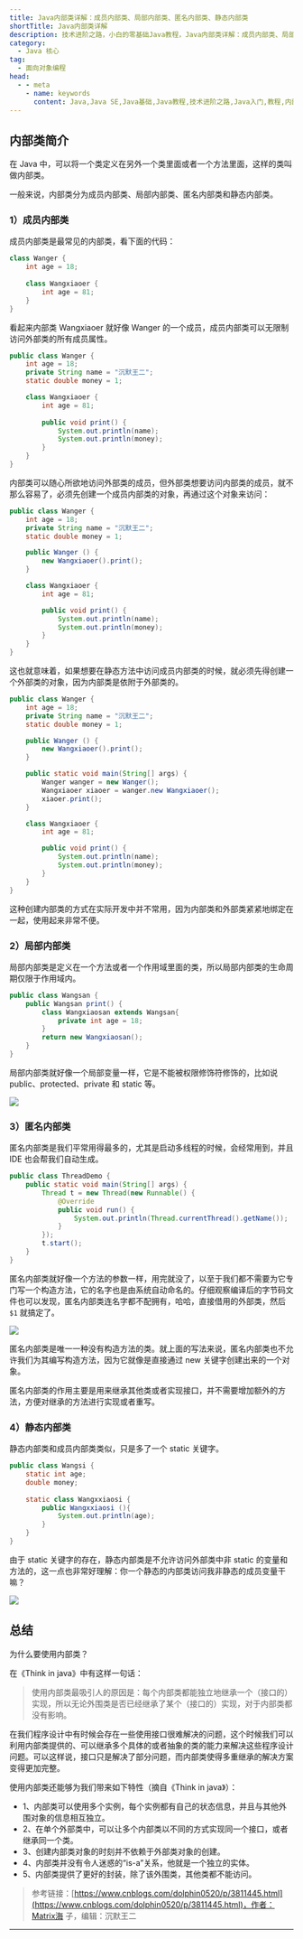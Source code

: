 ```yaml
---
title: Java内部类详解：成员内部类、局部内部类、匿名内部类、静态内部类
shortTitle: Java内部类详解
description: 技术进阶之路，小白的零基础Java教程，Java内部类详解：成员内部类、局部内部类、匿名内部类、静态内部类
category:
  - Java 核心
tag:
  - 面向对象编程
head:
  - - meta
    - name: keywords
      content: Java,Java SE,Java基础,Java教程,技术进阶之路,Java入门,教程,内部类,成员内部类,局部内部类,匿名内部类,静态内部类
---
```



## 内部类简介

在 Java 中，可以将一个类定义在另外一个类里面或者一个方法里面，这样的类叫做内部类。

一般来说，内部类分为成员内部类、局部内部类、匿名内部类和静态内部类。

### **1）成员内部类**
 
成员内部类是最常见的内部类，看下面的代码：
 
```java
class Wanger {
    int age = 18;
    
    class Wangxiaoer {
        int age = 81;
    }
}
```

看起来内部类 Wangxiaoer 就好像 Wanger 的一个成员，成员内部类可以无限制访问外部类的所有成员属性。

```java
public class Wanger {
    int age = 18;
    private String name = "沉默王二";
    static double money = 1;

    class Wangxiaoer {
        int age = 81;
        
        public void print() {
            System.out.println(name);
            System.out.println(money);
        }
    }
}
```

内部类可以随心所欲地访问外部类的成员，但外部类想要访问内部类的成员，就不那么容易了，必须先创建一个成员内部类的对象，再通过这个对象来访问：

```java
public class Wanger {
    int age = 18;
    private String name = "沉默王二";
    static double money = 1;

    public Wanger () {
        new Wangxiaoer().print();
    }

    class Wangxiaoer {
        int age = 81;

        public void print() {
            System.out.println(name);
            System.out.println(money);
        }
    }
}
```

这也就意味着，如果想要在静态方法中访问成员内部类的时候，就必须先得创建一个外部类的对象，因为内部类是依附于外部类的。

```java
public class Wanger {
    int age = 18;
    private String name = "沉默王二";
    static double money = 1;

    public Wanger () {
        new Wangxiaoer().print();
    }

    public static void main(String[] args) {
        Wanger wanger = new Wanger();
        Wangxiaoer xiaoer = wanger.new Wangxiaoer();
        xiaoer.print();
    }

    class Wangxiaoer {
        int age = 81;

        public void print() {
            System.out.println(name);
            System.out.println(money);
        }
    }
}
```

这种创建内部类的方式在实际开发中并不常用，因为内部类和外部类紧紧地绑定在一起，使用起来非常不便。

### **2）局部内部类**

局部内部类是定义在一个方法或者一个作用域里面的类，所以局部内部类的生命周期仅限于作用域内。

```java
public class Wangsan {
    public Wangsan print() {
        class Wangxiaosan extends Wangsan{
            private int age = 18;
        }
        return new Wangxiaosan();
    }
}
```

局部内部类就好像一个局部变量一样，它是不能被权限修饰符修饰的，比如说 public、protected、private 和 static 等。

![](http://cdn.tobebetterjavaer.com/tobebetterjavaer/images/oo/inner-class-26fc0242-134a-4588-a52d-7da962fc3fb9.png)

### **3）匿名内部类**

匿名内部类是我们平常用得最多的，尤其是启动多线程的时候，会经常用到，并且 IDE 也会帮我们自动生成。

```java
public class ThreadDemo {
    public static void main(String[] args) {
        Thread t = new Thread(new Runnable() {
            @Override
            public void run() {
                System.out.println(Thread.currentThread().getName());
            }
        });
        t.start();
    }
}
```

匿名内部类就好像一个方法的参数一样，用完就没了，以至于我们都不需要为它专门写一个构造方法，它的名字也是由系统自动命名的。仔细观察编译后的字节码文件也可以发现，匿名内部类连名字都不配拥有，哈哈，直接借用的外部类，然后 `$1` 就搞定了。


![](http://cdn.tobebetterjavaer.com/tobebetterjavaer/images/oo/inner-class-c0b9bdf5-cb12-45fc-b362-cb14d5d44fdc.png)


匿名内部类是唯一一种没有构造方法的类。就上面的写法来说，匿名内部类也不允许我们为其编写构造方法，因为它就像是直接通过 new 关键字创建出来的一个对象。

匿名内部类的作用主要是用来继承其他类或者实现接口，并不需要增加额外的方法，方便对继承的方法进行实现或者重写。

### **4）静态内部类**

静态内部类和成员内部类类似，只是多了一个 static 关键字。

```java
public class Wangsi {
    static int age;
    double money;
    
    static class Wangxxiaosi {
        public Wangxxiaosi (){
            System.out.println(age);
        }
    }
}
```

由于 static 关键字的存在，静态内部类是不允许访问外部类中非 static 的变量和方法的，这一点也非常好理解：你一个静态的内部类访问我非静态的成员变量干嘛？


![](http://cdn.tobebetterjavaer.com/tobebetterjavaer/images/oo/inner-class-69523196-37fe-43c6-a52e-5a8c94fdd2d8.png)


## 总结

为什么要使用内部类？

在《Think in java》中有这样一句话：

>使用内部类最吸引人的原因是：每个内部类都能独立地继承一个（接口的）实现，所以无论外围类是否已经继承了某个（接口的）实现，对于内部类都没有影响。

在我们程序设计中有时候会存在一些使用接口很难解决的问题，这个时候我们可以利用内部类提供的、可以继承多个具体的或者抽象的类的能力来解决这些程序设计问题。可以这样说，接口只是解决了部分问题，而内部类使得多重继承的解决方案变得更加完整。
 
使用内部类还能够为我们带来如下特性（摘自《Think in java》）：

- 1、内部类可以使用多个实例，每个实例都有自己的状态信息，并且与其他外围对象的信息相互独立。
- 2、在单个外部类中，可以让多个内部类以不同的方式实现同一个接口，或者继承同一个类。
- 3、创建内部类对象的时刻并不依赖于外部类对象的创建。
- 4、内部类并没有令人迷惑的“is-a”关系，他就是一个独立的实体。
- 5、内部类提供了更好的封装，除了该外围类，其他类都不能访问。

>参考链接：[https://www.cnblogs.com/dolphin0520/p/3811445.html](https://www.cnblogs.com/dolphin0520/p/3811445.html)，作者：Matrix海 子，编辑：沉默王二


----


  

 

  
